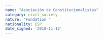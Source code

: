 ```yaml
---
name: "Asociación de Constitucionalistas"
category: civil_society
nature: "Fondation "
nationality: ESP
date_signed: '2018-11-12'
---
```

    